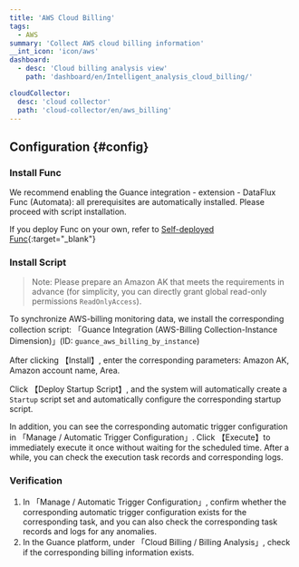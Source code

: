 ```yaml
---
title: 'AWS Cloud Billing'
tags: 
  - AWS
summary: 'Collect AWS cloud billing information'
__int_icon: 'icon/aws'
dashboard:
  - desc: 'Cloud billing analysis view'
    path: 'dashboard/en/Intelligent_analysis_cloud_billing/'

cloudCollector:
  desc: 'cloud collector'
  path: 'cloud-collector/en/aws_billing'
---
```


## Configuration {#config}

### Install Func

We recommend enabling the Guance integration - extension - DataFlux Func (Automata): all prerequisites are automatically installed. Please proceed with script installation.

If you deploy Func on your own, refer to [Self-deployed Func](https://func.guance.com/doc/script-market-guance-integration/){:target="_blank"}

### Install Script

> Note: Please prepare an Amazon AK that meets the requirements in advance (for simplicity, you can directly grant global read-only permissions `ReadOnlyAccess`).

To synchronize AWS-billing monitoring data, we install the corresponding collection script: 「Guance Integration (AWS-Billing Collection-Instance Dimension)」(ID: `guance_aws_billing_by_instance`)

After clicking 【Install】, enter the corresponding parameters: Amazon AK, Amazon account name, Area.

Click 【Deploy Startup Script】, and the system will automatically create a `Startup` script set and automatically configure the corresponding startup script.

In addition, you can see the corresponding automatic trigger configuration in 「Manage / Automatic Trigger Configuration」. Click 【Execute】to immediately execute it once without waiting for the scheduled time. After a while, you can check the execution task records and corresponding logs.


### Verification

1. In 「Manage / Automatic Trigger Configuration」, confirm whether the corresponding automatic trigger configuration exists for the corresponding task, and you can also check the corresponding task records and logs for any anomalies.
2. In the Guance platform, under 「Cloud Billing / Billing Analysis」, check if the corresponding billing information exists.